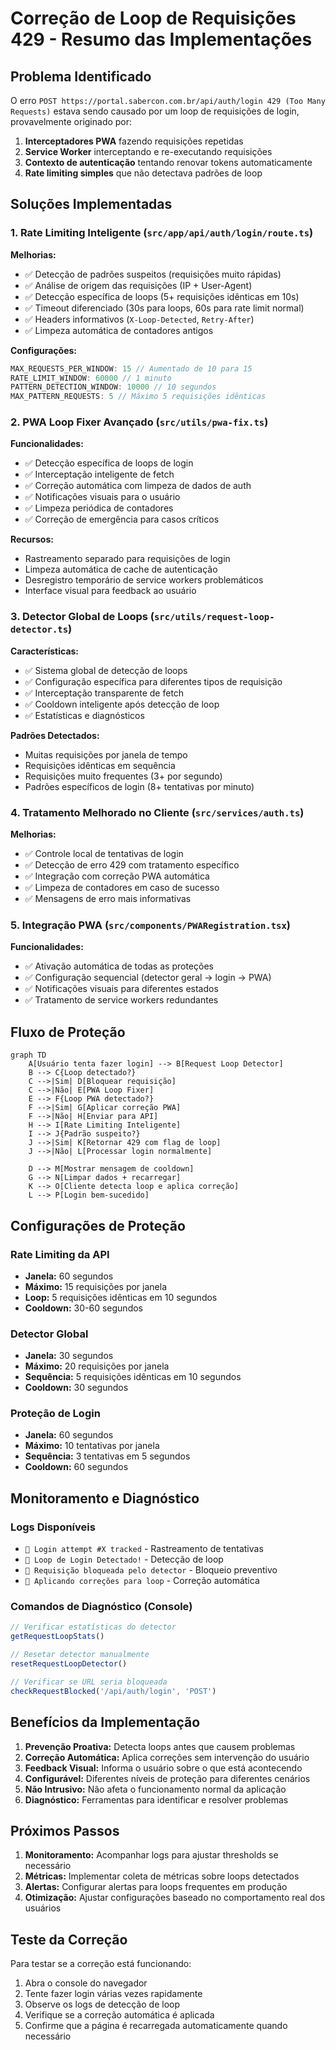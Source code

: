 # Correção de Loop de Requisições 429 - Resumo das Implementações

## Problema Identificado
O erro `POST https://portal.sabercon.com.br/api/auth/login 429 (Too Many Requests)` estava sendo causado por um loop de requisições de login, provavelmente originado por:

1. **Interceptadores PWA** fazendo requisições repetidas
2. **Service Worker** interceptando e re-executando requisições
3. **Contexto de autenticação** tentando renovar tokens automaticamente
4. **Rate limiting simples** que não detectava padrões de loop

## Soluções Implementadas

### 1. Rate Limiting Inteligente (`src/app/api/auth/login/route.ts`)

**Melhorias:**
- ✅ Detecção de padrões suspeitos (requisições muito rápidas)
- ✅ Análise de origem das requisições (IP + User-Agent)
- ✅ Detecção específica de loops (5+ requisições idênticas em 10s)
- ✅ Timeout diferenciado (30s para loops, 60s para rate limit normal)
- ✅ Headers informativos (`X-Loop-Detected`, `Retry-After`)
- ✅ Limpeza automática de contadores antigos

**Configurações:**
```typescript
MAX_REQUESTS_PER_WINDOW: 15 // Aumentado de 10 para 15
RATE_LIMIT_WINDOW: 60000 // 1 minuto
PATTERN_DETECTION_WINDOW: 10000 // 10 segundos
MAX_PATTERN_REQUESTS: 5 // Máximo 5 requisições idênticas
```

### 2. PWA Loop Fixer Avançado (`src/utils/pwa-fix.ts`)

**Funcionalidades:**
- ✅ Detecção específica de loops de login
- ✅ Interceptação inteligente de fetch
- ✅ Correção automática com limpeza de dados de auth
- ✅ Notificações visuais para o usuário
- ✅ Limpeza periódica de contadores
- ✅ Correção de emergência para casos críticos

**Recursos:**
- Rastreamento separado para requisições de login
- Limpeza automática de cache de autenticação
- Desregistro temporário de service workers problemáticos
- Interface visual para feedback ao usuário

### 3. Detector Global de Loops (`src/utils/request-loop-detector.ts`)

**Características:**
- ✅ Sistema global de detecção de loops
- ✅ Configuração específica para diferentes tipos de requisição
- ✅ Interceptação transparente de fetch
- ✅ Cooldown inteligente após detecção de loop
- ✅ Estatísticas e diagnósticos

**Padrões Detectados:**
- Muitas requisições por janela de tempo
- Requisições idênticas em sequência
- Requisições muito frequentes (3+ por segundo)
- Padrões específicos de login (8+ tentativas por minuto)

### 4. Tratamento Melhorado no Cliente (`src/services/auth.ts`)

**Melhorias:**
- ✅ Controle local de tentativas de login
- ✅ Detecção de erro 429 com tratamento específico
- ✅ Integração com correção PWA automática
- ✅ Limpeza de contadores em caso de sucesso
- ✅ Mensagens de erro mais informativas

### 5. Integração PWA (`src/components/PWARegistration.tsx`)

**Funcionalidades:**
- ✅ Ativação automática de todas as proteções
- ✅ Configuração sequencial (detector geral → login → PWA)
- ✅ Notificações visuais para diferentes estados
- ✅ Tratamento de service workers redundantes

## Fluxo de Proteção

```mermaid
graph TD
    A[Usuário tenta fazer login] --> B[Request Loop Detector]
    B --> C{Loop detectado?}
    C -->|Sim| D[Bloquear requisição]
    C -->|Não| E[PWA Loop Fixer]
    E --> F{Loop PWA detectado?}
    F -->|Sim| G[Aplicar correção PWA]
    F -->|Não| H[Enviar para API]
    H --> I[Rate Limiting Inteligente]
    I --> J{Padrão suspeito?}
    J -->|Sim| K[Retornar 429 com flag de loop]
    J -->|Não| L[Processar login normalmente]
    
    D --> M[Mostrar mensagem de cooldown]
    G --> N[Limpar dados + recarregar]
    K --> O[Cliente detecta loop e aplica correção]
    L --> P[Login bem-sucedido]
```

## Configurações de Proteção

### Rate Limiting da API
- **Janela:** 60 segundos
- **Máximo:** 15 requisições por janela
- **Loop:** 5 requisições idênticas em 10 segundos
- **Cooldown:** 30-60 segundos

### Detector Global
- **Janela:** 30 segundos  
- **Máximo:** 20 requisições por janela
- **Sequência:** 5 requisições idênticas em 10 segundos
- **Cooldown:** 30 segundos

### Proteção de Login
- **Janela:** 60 segundos
- **Máximo:** 10 tentativas por janela
- **Sequência:** 3 tentativas em 5 segundos
- **Cooldown:** 60 segundos

## Monitoramento e Diagnóstico

### Logs Disponíveis
- `🔐 Login attempt #X tracked` - Rastreamento de tentativas
- `🚨 Loop de Login Detectado!` - Detecção de loop
- `🚫 Requisição bloqueada pelo detector` - Bloqueio preventivo
- `🔧 Aplicando correções para loop` - Correção automática

### Comandos de Diagnóstico (Console)
```javascript
// Verificar estatísticas do detector
getRequestLoopStats()

// Resetar detector manualmente
resetRequestLoopDetector()

// Verificar se URL seria bloqueada
checkRequestBlocked('/api/auth/login', 'POST')
```

## Benefícios da Implementação

1. **Prevenção Proativa:** Detecta loops antes que causem problemas
2. **Correção Automática:** Aplica correções sem intervenção do usuário
3. **Feedback Visual:** Informa o usuário sobre o que está acontecendo
4. **Configurável:** Diferentes níveis de proteção para diferentes cenários
5. **Não Intrusivo:** Não afeta o funcionamento normal da aplicação
6. **Diagnóstico:** Ferramentas para identificar e resolver problemas

## Próximos Passos

1. **Monitoramento:** Acompanhar logs para ajustar thresholds se necessário
2. **Métricas:** Implementar coleta de métricas sobre loops detectados
3. **Alertas:** Configurar alertas para loops frequentes em produção
4. **Otimização:** Ajustar configurações baseado no comportamento real dos usuários

## Teste da Correção

Para testar se a correção está funcionando:

1. Abra o console do navegador
2. Tente fazer login várias vezes rapidamente
3. Observe os logs de detecção de loop
4. Verifique se a correção automática é aplicada
5. Confirme que a página é recarregada automaticamente quando necessário 